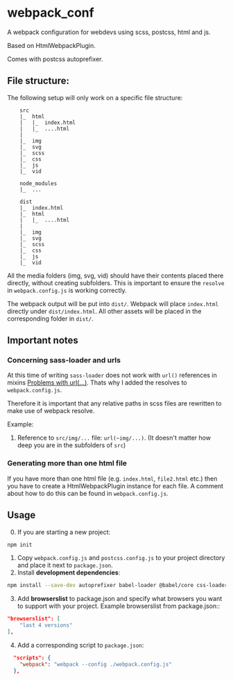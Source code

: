 # webpack_conf

A webpack configuration for webdevs using scss, postcss, html and js.

Based on HtmlWebpackPlugin.

Comes with postcss autoprefixer.

## File structure:

The following setup will only work on a specific file structure:

```
    src
    |_  html
    |   |_  index.html
    |   |_  ....html
    |
    |_  img
    |_  svg
    |_  scss
    |_  css
    |_  js
    |_  vid

    node_modules
    |_  ...

    dist
    |_  index.html
    |_  html
    |   |_  ....html
    |
    |_  img
    |_  svg
    |_  scss
    |_  css
    |_  js
    |_  vid

```

All the media folders (img, svg, vid) should have their contents placed there directly, without creating subfolders. This is important to ensure the `resolve` in `webpack.config.js` is working correctly.

The webpack output will be put into `dist/`. Webpack will place `index.html` directly under `dist/index.html`. All other assets will be placed in the corresponding folder in `dist/`.

## Important notes

### Concerning sass-loader and urls

At this time of writing `sass-loader` does not work with `url()` references in mixins [Problems with url(...)](https://github.com/webpack-contrib/sass-loader#problems-with-url). Thats why I added the resolves to `webpack.config.js`.

Therefore it is important that any relative paths in scss files are rewritten to make use of webpack resolve.

Example:
1. Reference to `src/img/...` file: `url(~img/...)`. (It doesn't matter how deep you are in the subfolders of `src`)

### Generating more than one html file

If you have more than one html file (e.g. `index.html`, `file2.html` etc.) then you have to create a HtmlWebpackPlugin instance for each file. A comment about how to do this can be found in `webpack.config.js`.

## Usage

0. If you are starting a new project:
```bash
npm init
```
1. Copy `webpack.config.js` and `postcss.config.js` to your project directory and place it next to `package.json`.
2. Install **development dependencies**:
```bash
npm install --save-dev autoprefixer babel-loader @babel/core css-loader file-loader html-loader html-webpack-plugin image-webpack-loader mini-css-extract-plugin postcss-loader sass sass-loader webpack
```
3. Add **browserslist** to package.json and specify what browsers you want to support with your project. Example browserslist from package.json::
```json
"browserslist": [
    "last 4 versions"
],
```
4. Add a corresponding script to `package.json`:
```json
  "scripts": {
    "webpack": "webpack --config ./webpack.config.js"
  },
```